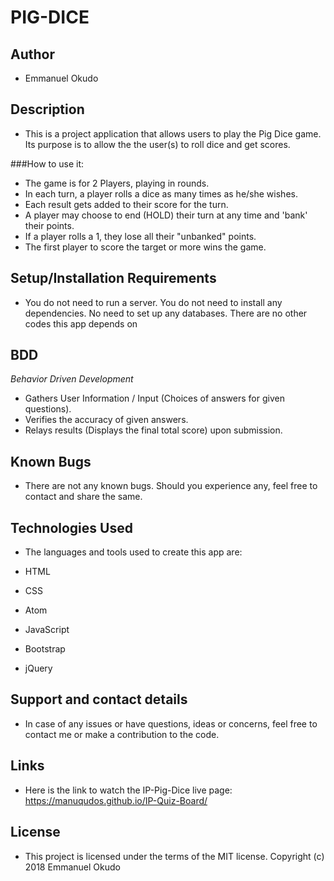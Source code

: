 # PIG-DICE

## Author

* Emmanuel Okudo

## Description

* This is a project application that allows users to play the Pig Dice game. Its purpose is to allow the the user(s) to roll dice and get scores.

###How to use it:

* The game is for 2 Players, playing in rounds.
* In each turn, a player rolls a dice as many times as he/she wishes.
* Each result gets added to their score for the turn.
* A player may choose to end (HOLD) their turn at any time and 'bank' their points.
* If a player rolls a 1, they lose all their "unbanked" points.
* The first player to score the target or more wins the game.

## Setup/Installation Requirements

* You do not need to run a server. You do not need to install any dependencies. No need to set up any databases. There are no other codes this app depends on

## BDD
*Behavior Driven Development*

* Gathers User Information / Input (Choices of answers for given questions).
* Verifies the accuracy of given answers.
* Relays results (Displays the final total score) upon submission.

## Known Bugs

* There are not any known bugs. Should you experience any, feel free to contact and share the same.

## Technologies Used

* The languages and tools used to create this app are:

* HTML
* CSS
* Atom
* JavaScript
* Bootstrap
* jQuery

## Support and contact details

* In case of any issues or have questions, ideas or concerns, feel free to contact me or make a contribution to the code.

## Links

* Here is the link to watch the IP-Pig-Dice live page: https://manuqudos.github.io/IP-Quiz-Board/

## License

* This project is licensed under the terms of the MIT license. Copyright (c) 2018 Emmanuel Okudo
